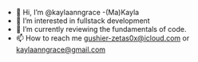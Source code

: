 - 👋 Hi, I’m @kaylaanngrace -(Ma)Kayla
- 👀 I’m interested in fullstack development 
- 🌱 I’m currently reviewing the fundamentals of code.
- 📫 How to reach me gushier-zetas0x@icloud.com or kaylaanngrace@gmail.com

<!---
kaylaanngrace/kaylaanngrace is a ✨ special ✨ repository because its `README.md` (this file) appears on your GitHub profile.
You can click the Preview link to take a look at your changes.
--->
